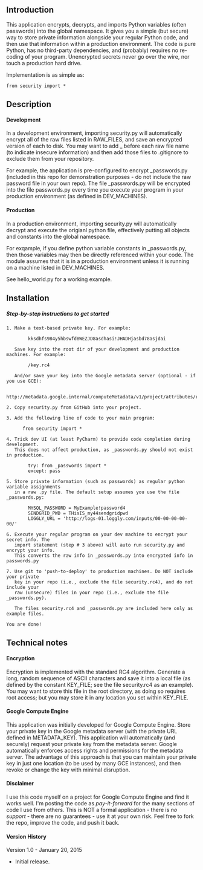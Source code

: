 ## Introduction

This application encrypts, decrypts, and imports Python variables (often passwords) into the global namespace. It gives you a simple (but secure) way to store private information alongside your regular Python code, and then use that information within a production environment. The code is pure Python, has no third-party dependencies, and (probably) requires no re-coding of your program. Unencrypted secrets never go over the wire, nor touch a production hard drive.

Implementation is as simple as:

    from security import *

## Description

#### Development  

In a development environment, importing security.py will automatically encrypt all of the raw files listed in RAW_FILES, and save an encrypted version of each to disk. You may want to add _ before each raw file name (to indicate insecure information) and then add those files to .gitignore to exclude them from your repository.  
  
For example, the application is pre-configured to encrypt _passwords.py (included in this repo for demonstration purposes - do not include the raw password file in your own repo). The file _passwords.py will be encrypted into the file passwords.py every time you execute your program in your production environment (as defined in DEV_MACHINES).
  
#### Production  
  
In a production environment, importing security.py will automatically decrypt and execute the origianl python file, effectively putting all objects and constants into the global namespace.  

For exqample, if you define python variable constants in _passwords.py, then those variables may then be directly referenced within your code. The module assumes that it is in a production environment unless it is running on a machine listed in DEV_MACHINES. 
  
See hello_world.py for a working example.
  
## Installation

##### Step-by-step instructions to get started

    1. Make a text-based private key. For example:  
    
            kksdhfs984y5hbswfd8WEZJD8asdhasi!JHADHjasbd78asjdai  
          
       Save key into the root dir of your development and production machines. For example:  
          
            /key.rc4  
          
       And/or save your key into the Google metadata server (optional - if you use GCE):  
       
            http://metadata.google.internal/computeMetadata/v1/project/attributes/rc4  
    
    2. Copy security.py from GitHub into your project.  

    3. Add the following line of code to your main program:  

          from security import *   

    4. Trick dev UI (at least PyCharm) to provide code completion during development. 
       This does not affect production, as _passwords.py should not exist in production.

            try: from _passwords import *  
            except: pass  

    5. Store private information (such as passwords) as regular python variable assignments  
       in a raw .py file. The default setup assumes you use the file _passwords.py:  

            MYSQL_PASSWORD = MyExample!password4   
            SENDGRID_PWD = THisIS_my44sendgridpwd   
            LOGGLY_URL = 'http://logs-01.loggly.com/inputs/00-00-00-00-00/'   
        
    6. Execute your regular program on your dev machine to encrypt your secret info. The
       import statement (step # 3 above) will auto run security.py and encrypt your info.
       This converts the raw info in _passwords.py into encrypted info in passwords.py
          
    7. Use git to 'push-to-deploy' to production machines. Do NOT include your private
       key in your repo (i.e., exclude the file security.rc4), and do not include your
       raw (unsecure) files in your repo (i.e., exclude the file _passwords.py). 
       
       The files security.rc4 and _passwords.py are included here only as example files.
    
    You are done!    
  
  
## Technical notes 
 
#### Encryption
  
Encryption is implemented with the standard RC4 algorithm. Generate a long, random sequence of ASCII characters and save it into a local file (as defined by the constant KEY_FILE; see the file security.rc4 as an example). You may want to store this file in the root directory, as doing so requires root access; but you may store it in any location you set within KEY_FILE. 

#### Google Compute Engine  
  
This application was initially developed for Google Compute Engine. Store your private key in the Google metadata server (with the private URL defined in METADATA_KEY). This application will automatically (and securely) request your private key from the metadata server. Google automatically enforces access rights and permissions for the metadata server. The advantage of this approach is that you can maintain your private key in just one location (to be used by many GCE instances), and then revoke or change the key with minimal disruption. 
  
#### Disclaimer

I use this code myself on a project for Google Compute Engine and find it works well. I'm posting the code as *_pay-it-forward_* for the many sections of code I use from others. This is NOT a formal application - there is *no support* - there are no guarantees - use it at your own risk. Feel free to fork the repo, improve the code, and push it back.
 
#### Version History

Version 1.0 - January 20, 2015

  * Initial release.
